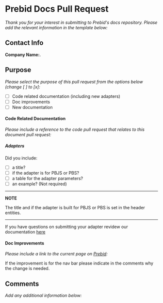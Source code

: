 <h1>Prebid Docs Pull Request</h1>

*Thank you for your interest in submitting to Prebid's docs repository. Please add the relevant information in the template below:*

<h2>Contact Info</h2>

**Company Name:**. 

<h2>Purpose</h2>

*Please select the purpose of this pull request from the options below (change [ ] to [x]:*

- [ ] Code related documentation (including new adapters)
- [ ] Doc improvements
- [ ] New documentation 

<h4>Code Related Documentation</h4>

*Please include a reference to the code pull request that relates to this document pull request:*

<h5>Adapters</h5>

Did you include: 

- [ ] a title? 
- [ ] if the adapter is for PBJS or PBS?
- [ ] a table for the adapter parameters?
- [ ] an example? (Not required)

---
**NOTE**

The title and if the adapter is built for PBJS or PBS is set in the header entities.

---

If you have questions on submitting your adapter revidew our documentation [here](https://docs.prebid.org/dev-docs/bidder-adaptor.html#submitting-your-adapter)

<h4>Doc Improvements</h4>

*Please include a link to the current page on [Prebid](docs.prebid.org):*

If the improvement is for the nav bar please indicate in the comments why the change is needed. 


<h2>Comments</h2>

*Add any additional information below:*
